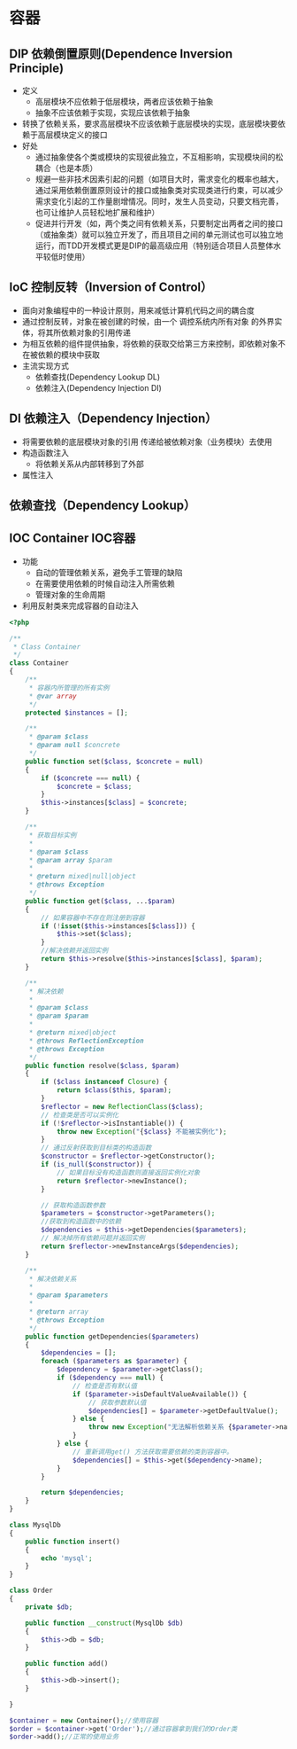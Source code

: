# 容器

## DIP 依赖倒置原则(Dependence Inversion Principle)

* 定义
  - 高层模块不应依赖于低层模块，两者应该依赖于抽象
  - 抽象不应该依赖于实现，实现应该依赖于抽象
* 转换了依赖关系，要求高层模块不应该依赖于底层模块的实现，底层模块要依赖于高层模块定义的接口
* 好处
  - 通过抽象使各个类或模块的实现彼此独立，不互相影响，实现模块间的松耦合（也是本质）
  - 规避一些非技术因素引起的问题（如项目大时，需求变化的概率也越大，通过采用依赖倒置原则设计的接口或抽象类对实现类进行约束，可以减少需求变化引起的工作量剧增情况。同时，发生人员变动，只要文档完善，也可让维护人员轻松地扩展和维护）
  - 促进并行开发（如，两个类之间有依赖关系，只要制定出两者之间的接口（或抽象类）就可以独立开发了，而且项目之间的单元测试也可以独立地运行，而TDD开发模式更是DIP的最高级应用（特别适合项目人员整体水平较低时使用）

## IoC 控制反转（Inversion of Control）

* 面向对象编程中的一种设计原则，用来减低计算机代码之间的耦合度
* 通过控制反转，对象在被创建的时候，由一个 调控系统内所有对象 的外界实体，将其所依赖对象的引用传递
* 为相互依赖的组件提供抽象，将依赖的获取交给第三方来控制，即依赖对象不在被依赖的模块中获取
* 主流实现方式
  - 依赖查找(Dependency Lookup DL)
  - 依赖注入(Dependency Injection DI)

## DI 依赖注入（Dependency Injection）

* 将需要依赖的底层模块对象的引用 传递给被依赖对象（业务模块）去使用
* 构造函数注入
  - 将依赖关系从内部转移到了外部
* 属性注入

## 依赖查找（Dependency Lookup）

## IOC Container IOC容器

* 功能
  - 自动的管理依赖关系，避免手工管理的缺陷
  - 在需要使用依赖的时候自动注入所需依赖
  - 管理对象的生命周期
* 利用反射类来完成容器的自动注入

```php
<?php

/**
 * Class Container
 */
class Container
{
    /**
     * 容器内所管理的所有实例
     * @var array
     */
    protected $instances = [];

    /**
     * @param $class
     * @param null $concrete
     */
    public function set($class, $concrete = null)
    {
        if ($concrete === null) {
            $concrete = $class;
        }
        $this->instances[$class] = $concrete;
    }

    /**
     * 获取目标实例
     *
     * @param $class
     * @param array $param
     *
     * @return mixed|null|object
     * @throws Exception
     */
    public function get($class, ...$param)
    {
        // 如果容器中不存在则注册到容器
        if (!isset($this->instances[$class])) {
            $this->set($class);
        }
        //解决依赖并返回实例
        return $this->resolve($this->instances[$class], $param);
    }

    /**
     * 解决依赖
     *
     * @param $class
     * @param $param
     *
     * @return mixed|object
     * @throws ReflectionException
     * @throws Exception
     */
    public function resolve($class, $param)
    {
        if ($class instanceof Closure) {
            return $class($this, $param);
        }
        $reflector = new ReflectionClass($class);
        // 检查类是否可以实例化
        if (!$reflector->isInstantiable()) {
            throw new Exception("{$class} 不能被实例化");
        }
        // 通过反射获取到目标类的构造函数
        $constructor = $reflector->getConstructor();
        if (is_null($constructor)) {
            // 如果目标没有构造函数则直接返回实例化对象
            return $reflector->newInstance();
        }

        // 获取构造函数参数
        $parameters = $constructor->getParameters();
        //获取到构造函数中的依赖
        $dependencies = $this->getDependencies($parameters);
        // 解决掉所有依赖问题并返回实例
        return $reflector->newInstanceArgs($dependencies);
    }

    /**
     * 解决依赖关系
     *
     * @param $parameters
     *
     * @return array
     * @throws Exception
     */
    public function getDependencies($parameters)
    {
        $dependencies = [];
        foreach ($parameters as $parameter) {
            $dependency = $parameter->getClass();
            if ($dependency === null) {
                // 检查是否有默认值
                if ($parameter->isDefaultValueAvailable()) {
                    // 获取参数默认值
                    $dependencies[] = $parameter->getDefaultValue();
                } else {
                    throw new Exception("无法解析依赖关系 {$parameter->name}");
                }
            } else {
                // 重新调用get() 方法获取需要依赖的类到容器中。
                $dependencies[] = $this->get($dependency->name);
            }
        }

        return $dependencies;
    }
}

class MysqlDb
{
    public function insert()
    {
        echo 'mysql';
    }
}

class Order
{
    private $db;

    public function __construct(MysqlDb $db)
    {
        $this->db = $db;
    }

    public function add()
    {
        $this->db->insert();
    }

}

$container = new Container();//使用容器
$order = $container->get('Order');//通过容器拿到我们的Order类
$order->add();//正常的使用业务
```

